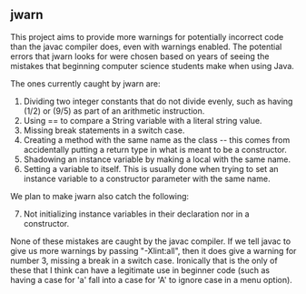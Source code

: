 jwarn
-----

This project aims to provide more warnings for potentially incorrect code than
the javac compiler does, even with warnings enabled.  The potential errors that
jwarn looks for were chosen based on years of seeing the mistakes that beginning
computer science students make when using Java.

The ones currently caught by jwarn are:
1. Dividing two integer constants that do not divide evenly, such as having
   (1/2) or (9/5) as part of an arithmetic instruction.
2. Using == to compare a String variable with a literal string value.
3. Missing break statements in a switch case.
4. Creating a method with the same name as the class -- this comes from
   accidentally putting a return type in what is meant to be a constructor.
5. Shadowing an instance variable by making a local with the same name.
6. Setting a variable to itself.  This is usually done when trying to
   set an instance variable to a constructor parameter with the same name.

We plan to make jwarn also catch the following:

7. Not initializing instance variables in their declaration nor in a
   constructor.

None of these mistakes are caught by the javac compiler.  If we tell javac to
give us more warnings by passing "-Xlint:all", then it does give a warning for
number 3, missing a break in a switch case.  Ironically that is the only of
these that I think can have a legitimate use in beginner code (such as having
a case for 'a' fall into a case for 'A' to ignore case in a menu option).



